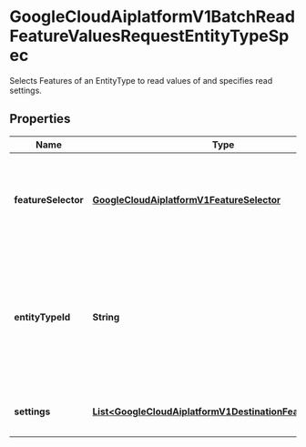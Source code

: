 

# GoogleCloudAiplatformV1BatchReadFeatureValuesRequestEntityTypeSpec

Selects Features of an EntityType to read values of and specifies read settings.

## Properties

| Name | Type | Description | Notes |
|------------ | ------------- | ------------- | -------------|
|**featureSelector** | [**GoogleCloudAiplatformV1FeatureSelector**](GoogleCloudAiplatformV1FeatureSelector.md) | Required. Selectors choosing which Feature values to read from the EntityType. |  [optional] |
|**entityTypeId** | **String** | Required. ID of the EntityType to select Features. The EntityType id is the entity_type_id specified during EntityType creation. |  [optional] |
|**settings** | [**List&lt;GoogleCloudAiplatformV1DestinationFeatureSetting&gt;**](GoogleCloudAiplatformV1DestinationFeatureSetting.md) | Per-Feature settings for the batch read. |  [optional] |



